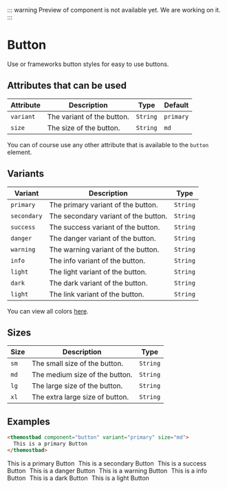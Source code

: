 ::: warning
Preview of component is not available yet. We are working on it.
:::

# Button

Use or frameworks button styles for easy to use buttons.

## Attributes that can be used

| Attribute | Description                | Type     | Default   |
| --------- | -------------------------- | -------- | --------- |
| `variant` | The variant of the button. | `String` | `primary` |
| `size`    | The size of the button.    | `String` | `md`      |

You can of course use any other attribute that is available to the `button` element.

## Variants

| Variant     | Description                          | Type     |
| ----------- | ------------------------------------ | -------- |
| `primary`   | The primary variant of the button.   | `String` |
| `secondary` | The secondary variant of the button. | `String` |
| `success`   | The success variant of the button.   | `String` |
| `danger`    | The danger variant of the button.    | `String` |
| `warning`   | The warning variant of the button.   | `String` |
| `info`      | The info variant of the button.      | `String` |
| `light`     | The light variant of the button.     | `String` |
| `dark`      | The dark variant of the button.      | `String` |
| `light`     | The link variant of the button.      | `String` |

You can view all colors [here](/docs/colors).

## Sizes

| Size | Description                     | Type     |
| ---- | ------------------------------- | -------- |
| `sm` | The small size of the button.   | `String` |
| `md` | The medium size of the button.  | `String` |
| `lg` | The large size of the button.   | `String` |
| `xl` | The extra large size of button. | `String` |

## Examples

```html
<themostbad component="button" variant="primary" size="md">
  This is a primary Button
</themostbad>
```

<themostbad component="button" variant="primary" size="md">
  This is a primary Button
</themostbad>

<themostbad component="button" variant="secondary" size="md" style="margin-left: 5px">
  This is a secondary Button
</themostbad>

<themostbad component="button" variant="success" size="md" style="margin-left: 5px">
  This is a success Button
</themostbad>

<themostbad component="button" variant="danger" size="md" style="margin-left: 5px">
  This is a danger Button
</themostbad>

<themostbad component="button" variant="warning" size="md" style="margin-left: 5px">
  This is a warning Button
</themostbad>

<themostbad component="button" variant="info" size="md" style="margin-left: 5px; margin-top: 5px">
  This is a info Button
</themostbad>

<themostbad component="button" variant="dark" size="md" style="margin-left: 5px; margin-top: 5px">
  This is a dark Button
</themostbad>

<themostbad component="button" variant="light" size="md" style="margin-left: 5px; margin-top: 5px">
  This is a light Button
</themostbad>
